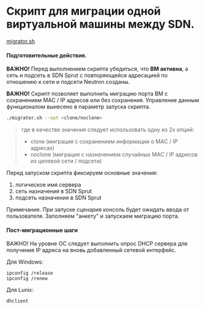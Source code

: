 # Скрипт для миграции одной виртуальной машины между SDN.

[migrator.sh](../migrator.sh)

#### Подготовительные действия.

**ВАЖНО!** Перед выполнением скрипта убедиться, что **ВМ активна**, а сеть и подсеть в SDN Sprut с повторяющейся адресацией по отношению к сети и подсети Neutron созданы.

**ВАЖНО!** Скрипт позволяет выполнить миграцию порта ВМ с сохранением MAC / IP адресов или без сохранения. Управление данным функционалом вынесено в параметр запуска скрипта.

```bash
./migrator.sh --opt <clone/noclone>
```

> где в качестве значения следует использовать одну из 2х опций:

> - clone (миграция с сохранением информации о MAC / IP адресах)
> - noclone (миграция с назначением случайных MAC / IP адресов из целевой сети / подсети)

Перед запуском скрипта фиксируем основные значения:
1. логическое имя сервера
1. сеть назначения в SDN Sprut
1. подсеть назначения в SDN Sprut

Примечание. При запуске сценария консоль будет ожидать ввода от пользователя. Заполняем "анкету" и запускаем миграцию порта.

#### Пост-миграционные шаги

ВАЖНО! На уровне ОС следует выполнить опрос DHCP сервера для получения IP адреса на вновь добавленный сетевой интерфейс.

Для Windows:

```
ipconfig /release
ipconfig /renew
```

Для Lunix:
```bash
dhclient
```

